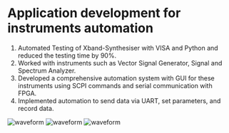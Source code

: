 # Application development for instruments automation
1. Automated Testing of Xband-Synthesiser with VISA and Python and reduced the testing time by 90%.
2. Worked with instruments such as Vector Signal Generator, Signal and Spectrum Analyzer.
3. Developed a comprehensive automation system with GUI for these instruments using SCPI commands and serial communication with FPGA.
4. Implemented automation to send data via UART, set parameters, and record data.

![waveform](https://github.com/venkateshcb/Development-of-GUI-for-Evaluation-kit-automation/blob/main/Results/wavform.jpeg)
![waveform](https://github.com/venkateshcb/Development-of-GUI-for-Evaluation-kit-automation/blob/main/Results/peak.jpeg)
![waveform](https://github.com/venkateshcb/Development-of-GUI-for-Evaluation-kit-automation/blob/main/Results/setup2.jpeg)
